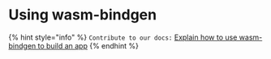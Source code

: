 # Using wasm-bindgen

{% hint style="info" %}
`Contribute to our docs:` [Explain how to use wasm-bindgen to build an app](https://github.com/yewstack/docs/issues/34)
{% endhint %}

